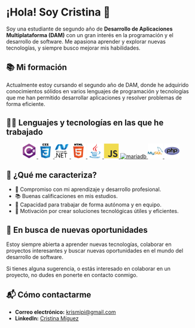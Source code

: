 # ¡Hola! Soy Cristina 👋

Soy una estudiante de segundo año de **Desarrollo de Aplicaciones Multiplataforma (DAM)** con un gran interés en la programación y el desarrollo de software. Me apasiona aprender y explorar nuevas tecnologías, y siempre busco mejorar mis habilidades.

## 📚 Mi formación

Actualmente estoy cursando el segundo año de DAM, donde he adquirido conocimientos sólidos en varios lenguajes de programación y tecnologías que me han permitido desarrollar aplicaciones y resolver problemas de forma eficiente.

## 🧑‍💻 Lenguajes y tecnologías en las que he trabajado

<p align="center">
<a href="https://www.w3schools.com/cs/" target="_blank" rel="noreferrer"> <img src="https://raw.githubusercontent.com/devicons/devicon/master/icons/csharp/csharp-original.svg" alt="csharp" width="40" height="40"/> </a> 
<a href="https://www.w3schools.com/css/" target="_blank" rel="noreferrer"> <img src="https://raw.githubusercontent.com/devicons/devicon/master/icons/css3/css3-original-wordmark.svg" alt="css3" width="40" height="40"/> </a> 
<a href="https://dotnet.microsoft.com/" target="_blank" rel="noreferrer"> <img src="https://raw.githubusercontent.com/devicons/devicon/master/icons/dot-net/dot-net-original-wordmark.svg" alt="dotnet" width="40" height="40"/> </a> 
<a href="https://www.w3.org/html/" target="_blank" rel="noreferrer"> <img src="https://raw.githubusercontent.com/devicons/devicon/master/icons/html5/html5-original-wordmark.svg" alt="html5" width="40" height="40"/> </a> 
<a href="https://www.java.com" target="_blank" rel="noreferrer"> <img src="https://raw.githubusercontent.com/devicons/devicon/master/icons/java/java-original.svg" alt="java" width="40" height="40"/> </a> 
<a href="https://developer.mozilla.org/en-US/docs/Web/JavaScript" target="_blank" rel="noreferrer"> <img src="https://raw.githubusercontent.com/devicons/devicon/master/icons/javascript/javascript-original.svg" alt="javascript" width="40" height="40"/> </a> 
<a href="https://mariadb.org/" target="_blank" rel="noreferrer"> <img src="https://www.vectorlogo.zone/logos/mariadb/mariadb-icon.svg" alt="mariadb" width="40" height="40"/> </a> 
<a href="https://www.mysql.com/" target="_blank" rel="noreferrer"> <img src="https://raw.githubusercontent.com/devicons/devicon/master/icons/mysql/mysql-original-wordmark.svg" alt="mysql" width="40" height="40"/> </a> 
<a href="https://www.php.net" target="_blank" rel="noreferrer"> <img src="https://raw.githubusercontent.com/devicons/devicon/master/icons/php/php-original.svg" alt="php" width="40" height="40"/> </a> </p>
</p>


## 💪 ¿Qué me caracteriza?

- 🎯 Compromiso con mi aprendizaje y desarrollo profesional.
- 📚 Buenas calificaciones en mis estudios.
- 🤝 Capacidad para trabajar de forma autónoma y en equipo.
- 🚀 Motivación por crear soluciones tecnológicas útiles y eficientes.

## 🚀 En busca de nuevas oportunidades

Estoy siempre abierta a aprender nuevas tecnologías, colaborar en proyectos interesantes y buscar nuevas oportunidades en el mundo del desarrollo de software.

Si tienes alguna sugerencia, o estás interesado en colaborar en un proyecto, no dudes en ponerte en contacto conmigo.

## 📬 Cómo contactarme

- **Correo electrónico:** [krismipi@gmail.com](mailto:krismipi@gmail.com)
- **LinkedIn:** [Cristina Míguez](www.linkedin.com/in/cristina-míguez-piñeiro-140b04153)
